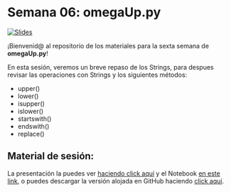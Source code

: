 # Semana 06: omegaUp.py

[![Slides](https://img.shields.io/badge/Slides-Google%20Slides-tomato)](https://docs.google.com/presentation/d/1x6CBLLlgWiBWWXy_-qsueknRKP8vFviC9NE3AN3gvc8/edit?usp=sharing)

¡Bienvenid@ al repositorio de los materiales para la sexta semana de **omegaUp.py**!

En esta sesión, veremos un breve repaso de los Strings, para despues revisar las operaciones con Strings y los siguientes métodos:

 - upper()
 - lower()
 - isupper()
 - islower()
 - startswith()
 - endswith()
 - replace()
 

## Material de sesión:

La presentación la puedes ver [haciendo click aquí](https://docs.google.com/presentation/d/1x6CBLLlgWiBWWXy_-qsueknRKP8vFviC9NE3AN3gvc8/edit?usp=sharing) y el Notebook [en este link](https://colab.research.google.com/drive/1NLlhcwM36F2qaN3-ZtyHp0lHmZ08E1Uw?usp=sharing), o puedes descargar la versión alojada en GitHub haciendo [click aquí](./Strings_operations_git.ipynb).  
